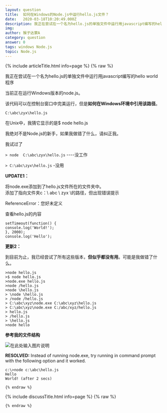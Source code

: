 ```yaml
---
layout: question
title:  如何在Windows的Node.js中运行hello.js文件？
date:   2020-03-18T10:20:49.000Z
description: 我正在尝试在一个名为hello.js的单独文件中运行用javascript编写的hello world程序当前正在运行Windows版本的node.j...
img: 
author: 猴子达蒙A
category: question
answer: 0
tags: windows Node.js
topic: Node.js
---
```

<div class="article-root">
  <div class="article">
    {% include articleTitle.html info=page %}
    {% raw %}
    <div class="article-content"><p><font style="vertical-align: inherit;"><font style="vertical-align: inherit;">我正在尝试在一个名为hello.js的单独文件中运行用javascript编写的hello world程序</font></font></p>

<p><font style="vertical-align: inherit;"><font style="vertical-align: inherit;">当前正在运行Windows版本的node.js。</font></font></p>

<p><font style="vertical-align: inherit;"><font style="vertical-align: inherit;">该代码可以在控制台窗口中完美运行，但是</font></font><strong><font style="vertical-align: inherit;"><font style="vertical-align: inherit;">如何在Windows环境中引用该路径</font></font></strong><font style="vertical-align: inherit;"><font style="vertical-align: inherit;">。</font></font></p>

<pre><code>C:\abc\zyx\hello.js
</code></pre>

<p><font style="vertical-align: inherit;"><font style="vertical-align: inherit;">在Unix中，我猜它显示的是$ node hello.js</font></font></p>

<p><font style="vertical-align: inherit;"><font style="vertical-align: inherit;">我绝对不是Node.js的新手，如果我做错了什么，请纠正我。</font></font></p>

<p><font style="vertical-align: inherit;"><font style="vertical-align: inherit;">我试过了 </font></font></p>

<p><code>&gt; node  C:\abc\zyx\hello.js</code><font style="vertical-align: inherit;"><font style="vertical-align: inherit;"> ----没工作</font></font></p>

<p><code>&gt; C:\abc\zyx\hello.js</code><font style="vertical-align: inherit;"><font style="vertical-align: inherit;"> -没用</font></font></p>

<p><strong><font style="vertical-align: inherit;"><font style="vertical-align: inherit;">UPDATE1：</font></font></strong></p>

<p><font style="vertical-align: inherit;"><font style="vertical-align: inherit;">将node.exe添加到了hello.js文件所在的文件夹中。</font></font><br><font style="vertical-align: inherit;"><font style="vertical-align: inherit;">
添加了指向文件夹c：\ abc \ zyx \的路径，但出现错误提示</font></font></p>

<p><font style="vertical-align: inherit;"><font style="vertical-align: inherit;">ReferenceError：您好未定义</font></font></p>

<p><font style="vertical-align: inherit;"><font style="vertical-align: inherit;">查看hello.js的内容 </font></font></p>

<pre><code>setTimeout(function() {<font></font>
console.log('World!');<font></font>
}, 2000);<font></font>
console.log('Hello');<font></font>
</code></pre>

<p><strong><font style="vertical-align: inherit;"><font style="vertical-align: inherit;">更新2：</font></font></strong></p>

<p><font style="vertical-align: inherit;"><font style="vertical-align: inherit;">到目前为止，我已经尝试了所有这些版本，</font></font><strong><font style="vertical-align: inherit;"><font style="vertical-align: inherit;">但似乎都没有用</font></font></strong><font style="vertical-align: inherit;"><font style="vertical-align: inherit;">。</font><font style="vertical-align: inherit;">可能是我做错了什么。</font></font></p>

<pre><code>&gt;node hello.js<font></font>
&gt;$ node hello.js<font></font>
&gt;node.exe hello.js<font></font>
&gt;node /hello.js<font></font>
&gt;node \hello.js<font></font>
&gt; \node \hello.js<font></font>
&gt; /node /hello.js<font></font>
&gt; C:\abc\xyz\node.exe C:\abc\xyz\hello.js<font></font>
&gt; C:\abc\xyz\node.exe C:/abc/xyz/hello.js<font></font>
&gt; hello.js<font></font>
&gt; /hello.js<font></font>
&gt; \hello.js<font></font>
&gt;node hello<font></font>
</code></pre>

<p><strong><font style="vertical-align: inherit;"><font style="vertical-align: inherit;">参考我的文件结构</font></font></strong></p>

<p><img src="https://www.samyoc.com//uploads/users/21838/images/thumbnails/1584526722406.jpg" data-src="https://www.samyoc.com//uploads/users/21838/images/1584526722406.jpg" alt="在此处输入图片说明"></p>

<p><strong>RESOLVED:</strong>
Instead of running node.exe, try running in command prompt with the following option and it worked.</p>

<pre><code>c:\&gt;node c:\abc\hello.js<font></font>
Hello<font></font>
World! (after 2 secs)<font></font>
</code></pre></div>
    {% endraw %}
  </div>

  <div class="discuss-wrapper">
    {% include discussTitle.html info=page %}
    {% raw %}
    
    {% endraw %}
  </div>
<div>
